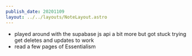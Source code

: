 ```yaml
---
publish_date: 20201109
layout: ../../layouts/NoteLayout.astro
---
```

- played around with the supabase js api a bit more but got stuck trying get deletes and updates to work
- read a few pages of Essentialism
